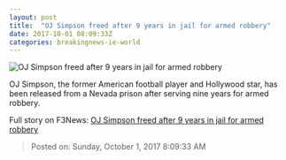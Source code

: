 ```yaml
---
layout: post
title:  "OJ Simpson freed after 9 years in jail for armed robbery"
date: 2017-10-01 08:09:33Z
categories: breakingnews-ie-world
---
```


![OJ Simpson freed after 9 years in jail for armed robbery](http://www.breakingnews.ie/remote/media.central.ie/media/images/o/OJSimpsonStandsInCourtAP_large.jpg?width=600&s=bn-808016)

OJ Simpson, the former American football player and Hollywood star, has been released from a Nevada prison after serving nine years for armed robbery.


Full story on F3News: [OJ Simpson freed after 9 years in jail for armed robbery](http://www.f3nws.com/n/YkSbgG)

> Posted on: Sunday, October 1, 2017 8:09:33 AM
